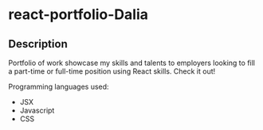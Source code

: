 
# react-portfolio-Dalia

## Description
Portfolio of work showcase my skills and talents to employers looking to fill a part-time or full-time position using React skills. Check it out!

Programming languages used:
* JSX
* Javascript
* CSS



  
